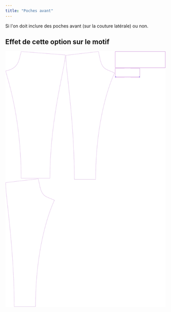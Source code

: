```yaml
---
title: "Poches avant"
---
```


Si l'on doit inclure des poches avant (sur la couture latérale) ou non.

## Effet de cette option sur le motif

![Cette image montre l'effet de cette option en superposant plusieurs variantes qui ont une valeur différente pour cette option](paco_frontpockets_sample.svg "Effet de cette option sur le motif")
